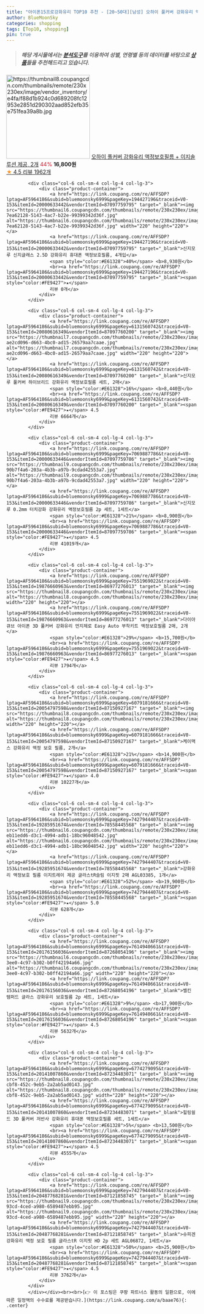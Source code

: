 ```yaml
---
title: "아이폰15프로강화유리 TOP10 추천 - [20~50대][남성] 오하이 풀커버 강화유리 액정보호필름 + 이지솔루션 제공, 2개"
author: BlueMoonSky
categories: shopping
tags: [Top10, shopping]
pin: true
---
```


> ##### 해당 게시물에서는 [**분석도구**](https://itemscout.io/)를 이용하여 **성별**, **연령별** 등의 데이터를 바탕으로 [**상품**](https://link.coupang.com/a/baae76)들을 추천해드리고 있습니다.
<div class="container"><div class="row">
            <div class="col-6 col-sm-4 col-lg-4 col-lg-3">
                <div class="product-container">
                    <a href="https://link.coupang.com/re/AFFSDP?lptag=AF5964186&subid=bluemoonsky6999&pageKey=6089846168&traceid=V0-153&itemId=20091194878&vendorItemId=87286712334" target="_blank"><img src="https://thumbnail8.coupangcdn.com/thumbnails/remote/230x230ex/image/vendor_inventory/e4fa/f88d1b924c0d689208fc12953e2851d290302aad852efb35e751fea39a8b.jpg" alt="https://thumbnail8.coupangcdn.com/thumbnails/remote/230x230ex/image/vendor_inventory/e4fa/f88d1b924c0d689208fc12953e2851d290302aad852efb35e751fea39a8b.jpg" width="220" height="220"></a>
                    <a href="https://link.coupang.com/re/AFFSDP?lptag=AF5964186&subid=bluemoonsky6999&pageKey=6089846168&traceid=V0-153&itemId=20091194878&vendorItemId=87286712334" target="_blank">오하이 풀커버 강화유리 액정보호필름 + 이지솔루션 제공, 2개</a>
                    <span style="color:#E61328">44%</span> <b>16,800원</b>
                    <br><a href="https://link.coupang.com/re/AFFSDP?lptag=AF5964186&subid=bluemoonsky6999&pageKey=6089846168&traceid=V0-153&itemId=20091194878&vendorItemId=87286712334" target="_blank"><span style="color:#FE9427">★</span> 4.5
                    리뷰 1962개</a>
                </div>
            </div>
            
            <div class="col-6 col-sm-4 col-lg-4 col-lg-3">
                <div class="product-container">
                    <a href="https://link.coupang.com/re/AFFSDP?lptag=AF5964186&subid=bluemoonsky6999&pageKey=194427196&traceid=V0-153&itemId=20000633442&vendorItemId=87097759795" target="_blank"><img src="https://thumbnail6.coupangcdn.com/thumbnails/remote/230x230ex/image/retail/images/506694960993580-7ea62128-5143-4ac7-b22e-99399342d36f.jpg" alt="https://thumbnail6.coupangcdn.com/thumbnails/remote/230x230ex/image/retail/images/506694960993580-7ea62128-5143-4ac7-b22e-99399342d36f.jpg" width="220" height="220"></a>
                    <a href="https://link.coupang.com/re/AFFSDP?lptag=AF5964186&subid=bluemoonsky6999&pageKey=194427196&traceid=V0-153&itemId=20000633442&vendorItemId=87097759795" target="_blank">신지모루 신지글래스 2.5D 강화유리 휴대폰 액정보호필름, 4개입</a>
                    <span style="color:#E61328">40%</span> <b>8,930원</b>
                    <br><a href="https://link.coupang.com/re/AFFSDP?lptag=AF5964186&subid=bluemoonsky6999&pageKey=194427196&traceid=V0-153&itemId=20000633442&vendorItemId=87097759795" target="_blank"><span style="color:#FE9427">★</span> 
                    리뷰 0개</a>
                </div>
            </div>
            
            <div class="col-6 col-sm-4 col-lg-4 col-lg-3">
                <div class="product-container">
                    <a href="https://link.coupang.com/re/AFFSDP?lptag=AF5964186&subid=bluemoonsky6999&pageKey=6131560742&traceid=V0-153&itemId=20080616349&vendorItemId=87097760200" target="_blank"><img src="https://thumbnail7.coupangcdn.com/thumbnails/remote/230x230ex/image/retail/images/1843844596761224-ae2cd096-d663-4bc0-ad15-26579aa7caae.jpg" alt="https://thumbnail7.coupangcdn.com/thumbnails/remote/230x230ex/image/retail/images/1843844596761224-ae2cd096-d663-4bc0-ad15-26579aa7caae.jpg" width="220" height="220"></a>
                    <a href="https://link.coupang.com/re/AFFSDP?lptag=AF5964186&subid=bluemoonsky6999&pageKey=6131560742&traceid=V0-153&itemId=20080616349&vendorItemId=87097760200" target="_blank">신지모루 풀커버 하이브리드 강화유리 액정보호필름 세트, 2매</a>
                    <span style="color:#E61328">16%</span> <b>8,440원</b>
                    <br><a href="https://link.coupang.com/re/AFFSDP?lptag=AF5964186&subid=bluemoonsky6999&pageKey=6131560742&traceid=V0-153&itemId=20080616349&vendorItemId=87097760200" target="_blank"><span style="color:#FE9427">★</span> 4.5
                    리뷰 6664개</a>
                </div>
            </div>
            
            <div class="col-6 col-sm-4 col-lg-4 col-lg-3">
                <div class="product-container">
                    <a href="https://link.coupang.com/re/AFFSDP?lptag=AF5964186&subid=bluemoonsky6999&pageKey=7069887786&traceid=V0-153&itemId=20000633446&vendorItemId=87097759786" target="_blank"><img src="https://thumbnail9.coupangcdn.com/thumbnails/remote/230x230ex/image/retail/images/1844634460914500-90b7f4a6-203a-4b3b-a97b-9cdad42553a7.jpg" alt="https://thumbnail9.coupangcdn.com/thumbnails/remote/230x230ex/image/retail/images/1844634460914500-90b7f4a6-203a-4b3b-a97b-9cdad42553a7.jpg" width="220" height="220"></a>
                    <a href="https://link.coupang.com/re/AFFSDP?lptag=AF5964186&subid=bluemoonsky6999&pageKey=7069887786&traceid=V0-153&itemId=20000633446&vendorItemId=87097759786" target="_blank">신지모루 0.2mm 터치강화 강화유리 액정보호필름 2p 세트, 1세트</a>
                    <span style="color:#E61328">21%</span> <b>8,900원</b>
                    <br><a href="https://link.coupang.com/re/AFFSDP?lptag=AF5964186&subid=bluemoonsky6999&pageKey=7069887786&traceid=V0-153&itemId=20000633446&vendorItemId=87097759786" target="_blank"><span style="color:#FE9427">★</span> 4.5
                    리뷰 41019개</a>
                </div>
            </div>
            
            <div class="col-6 col-sm-4 col-lg-4 col-lg-3">
                <div class="product-container">
                    <a href="https://link.coupang.com/re/AFFSDP?lptag=AF5964186&subid=bluemoonsky6999&pageKey=7551969022&traceid=V0-153&itemId=19876660963&vendorItemId=86977276013" target="_blank"><img src="https://thumbnail8.coupangcdn.com/thumbnails/remote/230x230ex/image/vendor_inventory/b13f/ab8fe4eb8f0c41f1513b9bbc201214a0746a4e5705a88d4a1f8710453e42.jpg" alt="https://thumbnail8.coupangcdn.com/thumbnails/remote/230x230ex/image/vendor_inventory/b13f/ab8fe4eb8f0c41f1513b9bbc201214a0746a4e5705a88d4a1f8710453e42.jpg" width="220" height="220"></a>
                    <a href="https://link.coupang.com/re/AFFSDP?lptag=AF5964186&subid=bluemoonsky6999&pageKey=7551969022&traceid=V0-153&itemId=19876660963&vendorItemId=86977276013" target="_blank">다이아큐브 아이폰 3D 풀커버 강화유리 먼지제로 Easy Auto 부착키트 액정보호필름 2매, 2개</a>
                    <span style="color:#E61328">29%</span> <b>15,700원</b>
                    <br><a href="https://link.coupang.com/re/AFFSDP?lptag=AF5964186&subid=bluemoonsky6999&pageKey=7551969022&traceid=V0-153&itemId=19876660963&vendorItemId=86977276013" target="_blank"><span style="color:#FE9427">★</span> 4.5
                    리뷰 1794개</a>
                </div>
            </div>
            
            <div class="col-6 col-sm-4 col-lg-4 col-lg-3">
                <div class="product-container">
                    <a href="https://link.coupang.com/re/AFFSDP?lptag=AF5964186&subid=bluemoonsky6999&pageKey=6079181666&traceid=V0-153&itemId=20054797598&vendorItemId=87150927167" target="_blank"><img src="https://thumbnail8.coupangcdn.com/thumbnails/remote/230x230ex/image/vendor_inventory/ae53/c207342f1b8b06773a3908ae38e07cbd18ba66225ac16644c30e092b2343.jpg" alt="https://thumbnail8.coupangcdn.com/thumbnails/remote/230x230ex/image/vendor_inventory/ae53/c207342f1b8b06773a3908ae38e07cbd18ba66225ac16644c30e092b2343.jpg" width="220" height="220"></a>
                    <a href="https://link.coupang.com/re/AFFSDP?lptag=AF5964186&subid=bluemoonsky6999&pageKey=6079181666&traceid=V0-153&itemId=20054797598&vendorItemId=87150927167" target="_blank">케이맥스 강화유리 액정 보호 필름, 2개</a>
                    <span style="color:#E61328">21%</span> <b>14,900원</b>
                    <br><a href="https://link.coupang.com/re/AFFSDP?lptag=AF5964186&subid=bluemoonsky6999&pageKey=6079181666&traceid=V0-153&itemId=20054797598&vendorItemId=87150927167" target="_blank"><span style="color:#FE9427">★</span> 4.0
                    리뷰 10227개</a>
                </div>
            </div>
            
            <div class="col-6 col-sm-4 col-lg-4 col-lg-3">
                <div class="product-container">
                    <a href="https://link.coupang.com/re/AFFSDP?lptag=AF5964186&subid=bluemoonsky6999&pageKey=7427944407&traceid=V0-153&itemId=19285951674&vendorItemId=78558445568" target="_blank"><img src="https://thumbnail6.coupangcdn.com/thumbnails/remote/230x230ex/image/retail/images/8475983135629424-eb11edd6-d3c1-4994-adb1-18bc96048542.jpg" alt="https://thumbnail6.coupangcdn.com/thumbnails/remote/230x230ex/image/retail/images/8475983135629424-eb11edd6-d3c1-4994-adb1-18bc96048542.jpg" width="220" height="220"></a>
                    <a href="https://link.coupang.com/re/AFFSDP?lptag=AF5964186&subid=bluemoonsky6999&pageKey=7427944407&traceid=V0-153&itemId=19285951674&vendorItemId=78558445568" target="_blank">강화유리 액정보호 필름 이지트레이 제공 글라스tR슬림 이지핏 2매 AGL03385, 1개</a>
                    <span style="color:#E61328">52%</span> <b>19,900원</b>
                    <br><a href="https://link.coupang.com/re/AFFSDP?lptag=AF5964186&subid=bluemoonsky6999&pageKey=7427944407&traceid=V0-153&itemId=19285951674&vendorItemId=78558445568" target="_blank"><span style="color:#FE9427">★</span> 5.0
                    리뷰 628개</a>
                </div>
            </div>
            
            <div class="col-6 col-sm-4 col-lg-4 col-lg-3">
                <div class="product-container">
                    <a href="https://link.coupang.com/re/AFFSDP?lptag=AF5964186&subid=bluemoonsky6999&pageKey=7614940661&traceid=V0-153&itemId=20176156036&vendorItemId=87268054196" target="_blank"><img src="https://thumbnail6.coupangcdn.com/thumbnails/remote/230x230ex/image/retail/images/2023/09/22/15/8/efd9a4cc-3ee0-4c97-b302-b0ff42194a66.jpg" alt="https://thumbnail6.coupangcdn.com/thumbnails/remote/230x230ex/image/retail/images/2023/09/22/15/8/efd9a4cc-3ee0-4c97-b302-b0ff42194a66.jpg" width="220" height="220"></a>
                    <a href="https://link.coupang.com/re/AFFSDP?lptag=AF5964186&subid=bluemoonsky6999&pageKey=7614940661&traceid=V0-153&itemId=20176156036&vendorItemId=87268054196" target="_blank">벨킨 템퍼드 글라스 강화유리 보호필름 2p 세트, 1세트</a>
                    <span style="color:#E61328">9%</span> <b>17,900원</b>
                    <br><a href="https://link.coupang.com/re/AFFSDP?lptag=AF5964186&subid=bluemoonsky6999&pageKey=7614940661&traceid=V0-153&itemId=20176156036&vendorItemId=87268054196" target="_blank"><span style="color:#FE9427">★</span> 4.5
                    리뷰 5632개</a>
                </div>
            </div>
            
            <div class="col-6 col-sm-4 col-lg-4 col-lg-3">
                <div class="product-container">
                    <a href="https://link.coupang.com/re/AFFSDP?lptag=AF5964186&subid=bluemoonsky6999&pageKey=6774279095&traceid=V0-153&itemId=20141007860&vendorItemId=87234483071" target="_blank"><img src="https://thumbnail8.coupangcdn.com/thumbnails/remote/230x230ex/image/retail/images/2023/09/19/10/7/529efcde-cbf8-452c-9eb5-2a2ab5ad0143.jpg" alt="https://thumbnail8.coupangcdn.com/thumbnails/remote/230x230ex/image/retail/images/2023/09/19/10/7/529efcde-cbf8-452c-9eb5-2a2ab5ad0143.jpg" width="220" height="220"></a>
                    <a href="https://link.coupang.com/re/AFFSDP?lptag=AF5964186&subid=bluemoonsky6999&pageKey=6774279095&traceid=V0-153&itemId=20141007860&vendorItemId=87234483071" target="_blank">힐링쉴드 3D 풀커버 저반사 강화유리 휴대폰 액정보호필름 세트, 1세트</a>
                    <span style="color:#E61328">5%</span> <b>13,500원</b>
                    <br><a href="https://link.coupang.com/re/AFFSDP?lptag=AF5964186&subid=bluemoonsky6999&pageKey=6774279095&traceid=V0-153&itemId=20141007860&vendorItemId=87234483071" target="_blank"><span style="color:#FE9427">★</span> 4.5
                    리뷰 4555개</a>
                </div>
            </div>
            
            <div class="col-6 col-sm-4 col-lg-4 col-lg-3">
                <div class="product-container">
                    <a href="https://link.coupang.com/re/AFFSDP?lptag=AF5964186&subid=bluemoonsky6999&pageKey=7427944407&traceid=V0-153&itemId=20487768281&vendorItemId=87121858745" target="_blank"><img src="https://thumbnail9.coupangcdn.com/thumbnails/remote/230x230ex/image/retail/images/2023/09/08/11/5/3d00faad-93cd-4ced-a980-6589487ebb95.jpg" alt="https://thumbnail9.coupangcdn.com/thumbnails/remote/230x230ex/image/retail/images/2023/09/08/11/5/3d00faad-93cd-4ced-a980-6589487ebb95.jpg" width="220" height="220"></a>
                    <a href="https://link.coupang.com/re/AFFSDP?lptag=AF5964186&subid=bluemoonsky6999&pageKey=7427944407&traceid=V0-153&itemId=20487768281&vendorItemId=87121858745" target="_blank">슈피겐 강화유리 액정 보호 필름 글라스tR 이지핏 HD 2p 세트 AGL06872, 1세트</a>
                    <span style="color:#E61328">50%</span> <b>25,900원</b>
                    <br><a href="https://link.coupang.com/re/AFFSDP?lptag=AF5964186&subid=bluemoonsky6999&pageKey=7427944407&traceid=V0-153&itemId=20487768281&vendorItemId=87121858745" target="_blank"><span style="color:#FE9427">★</span> 4.5
                    리뷰 3762개</a>
                </div>
            </div>
            </div></div><br><br>[👉 이 포스팅은 쿠팡 파트너스 활동의 일환으로, 이에 따른 일정액의 수수료를 제공받습니다.](https://link.coupang.com/a/baae76){: .center}